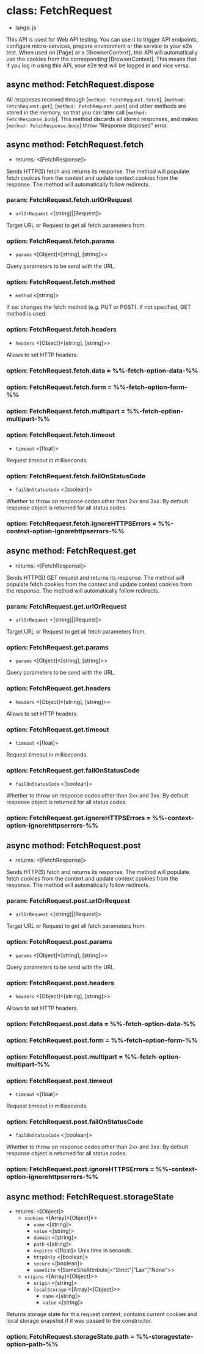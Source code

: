 # class: FetchRequest
* langs: js

This API is used for Web API testing. You can use it to trigger API endpoints, configure micro-services, prepare
environment or the service to your e2e test. When used on [Page] or a [BrowserContext], this API will automatically use
the cookies from the corresponding [BrowserContext]. This means that if you log in using this API, your e2e test
will be logged in and vice versa.

## async method: FetchRequest.dispose

All responses received through [`method: FetchRequest.fetch`], [`method: FetchRequest.get`], [`method: FetchRequest.post`]
and other methods are stored in the memory, so that you can later call [`method: FetchResponse.body`]. This method
discards all stored responses, and makes [`method: FetchResponse.body`] throw "Response disposed" error.

## async method: FetchRequest.fetch
- returns: <[FetchResponse]>

Sends HTTP(S) fetch and returns its response. The method will populate fetch cookies from the context and update
context cookies from the response. The method will automatically follow redirects.

### param: FetchRequest.fetch.urlOrRequest
- `urlOrRequest` <[string]|[Request]>

Target URL or Request to get all fetch parameters from.

### option: FetchRequest.fetch.params
- `params` <[Object]<[string], [string]>>

Query parameters to be send with the URL.

### option: FetchRequest.fetch.method
- `method` <[string]>

If set changes the fetch method (e.g. PUT or POST). If not specified, GET method is used.

### option: FetchRequest.fetch.headers
- `headers` <[Object]<[string], [string]>>

Allows to set HTTP headers.

### option: FetchRequest.fetch.data = %%-fetch-option-data-%%

### option: FetchRequest.fetch.form = %%-fetch-option-form-%%

### option: FetchRequest.fetch.multipart = %%-fetch-option-multipart-%%

### option: FetchRequest.fetch.timeout
- `timeout` <[float]>

Request timeout in milliseconds.

### option: FetchRequest.fetch.failOnStatusCode
- `failOnStatusCode` <[boolean]>

Whether to throw on response codes other than 2xx and 3xx. By default response object is returned
for all status codes.

### option: FetchRequest.fetch.ignoreHTTPSErrors = %%-context-option-ignorehttpserrors-%%

## async method: FetchRequest.get
- returns: <[FetchResponse]>

Sends HTTP(S) GET request and returns its response. The method will populate fetch cookies from the context and update
context cookies from the response. The method will automatically follow redirects.

### param: FetchRequest.get.urlOrRequest
- `urlOrRequest` <[string]|[Request]>

Target URL or Request to get all fetch parameters from.

### option: FetchRequest.get.params
- `params` <[Object]<[string], [string]>>

Query parameters to be send with the URL.

### option: FetchRequest.get.headers
- `headers` <[Object]<[string], [string]>>

Allows to set HTTP headers.

### option: FetchRequest.get.timeout
- `timeout` <[float]>

Request timeout in milliseconds.

### option: FetchRequest.get.failOnStatusCode
- `failOnStatusCode` <[boolean]>

Whether to throw on response codes other than 2xx and 3xx. By default response object is returned
for all status codes.

### option: FetchRequest.get.ignoreHTTPSErrors = %%-context-option-ignorehttpserrors-%%

## async method: FetchRequest.post
- returns: <[FetchResponse]>

Sends HTTP(S) fetch and returns its response. The method will populate fetch cookies from the context and update
context cookies from the response. The method will automatically follow redirects.

### param: FetchRequest.post.urlOrRequest
- `urlOrRequest` <[string]|[Request]>

Target URL or Request to get all fetch parameters from.

### option: FetchRequest.post.params
- `params` <[Object]<[string], [string]>>

Query parameters to be send with the URL.

### option: FetchRequest.post.headers
- `headers` <[Object]<[string], [string]>>

Allows to set HTTP headers.

### option: FetchRequest.post.data = %%-fetch-option-data-%%

### option: FetchRequest.post.form = %%-fetch-option-form-%%

### option: FetchRequest.post.multipart = %%-fetch-option-multipart-%%

### option: FetchRequest.post.timeout
- `timeout` <[float]>

Request timeout in milliseconds.

### option: FetchRequest.post.failOnStatusCode
- `failOnStatusCode` <[boolean]>

Whether to throw on response codes other than 2xx and 3xx. By default response object is returned
for all status codes.

### option: FetchRequest.post.ignoreHTTPSErrors = %%-context-option-ignorehttpserrors-%%

## async method: FetchRequest.storageState
- returns: <[Object]>
  - `cookies` <[Array]<[Object]>>
    - `name` <[string]>
    - `value` <[string]>
    - `domain` <[string]>
    - `path` <[string]>
    - `expires` <[float]> Unix time in seconds.
    - `httpOnly` <[boolean]>
    - `secure` <[boolean]>
    - `sameSite` <[SameSiteAttribute]<"Strict"|"Lax"|"None">>
  - `origins` <[Array]<[Object]>>
    - `origin` <[string]>
    - `localStorage` <[Array]<[Object]>>
      - `name` <[string]>
      - `value` <[string]>

Returns storage state for this request context, contains current cookies and local storage snapshot if it was passed to the constructor.

### option: FetchRequest.storageState.path = %%-storagestate-option-path-%%
